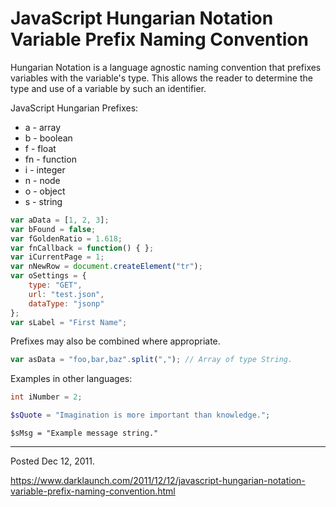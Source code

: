 # JavaScript Hungarian Notation Variable Prefix Naming Convention

Hungarian Notation is a language agnostic naming convention that prefixes variables with the variable's type. This allows the reader to determine the type and use of a variable by such an identifier.

JavaScript Hungarian Prefixes:

* a - array
* b - boolean
* f - float
* fn - function
* i - integer
* n - node
* o - object
* s - string

```javascript
var aData = [1, 2, 3];
var bFound = false;
var fGoldenRatio = 1.618;
var fnCallback = function() { };
var iCurrentPage = 1;
var nNewRow = document.createElement("tr");
var oSettings = {
    type: "GET",
    url: "test.json",
    dataType: "jsonp"
};
var sLabel = "First Name";
```

Prefixes may also be combined where appropriate.

```javascript
var asData = "foo,bar,baz".split(","); // Array of type String.
```

Examples in other languages:

```cpp
int iNumber = 2;
```

```php
$sQuote = "Imagination is more important than knowledge.";
```

```autoit
$sMsg = "Example message string."
```

---

Posted Dec 12, 2011.

https://www.darklaunch.com/2011/12/12/javascript-hungarian-notation-variable-prefix-naming-convention.html